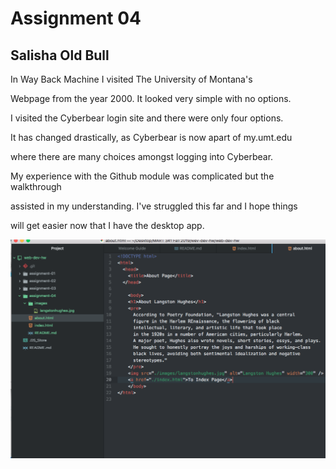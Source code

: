 # Assignment 04

## Salisha Old Bull

In Way Back Machine I visited The University of Montana's

Webpage from the year 2000. It looked very simple with no options.

I visited the Cyberbear login site and there were only four options.

It has changed drastically, as Cyberbear is now apart of my.umt.edu

where there are many choices amongst logging into Cyberbear.


My experience with the Github module was complicated but the walkthrough

assisted in my understanding. I've struggled this far and I hope things

will get easier now that I have the desktop app.

![Screenshot for assignment-04](./images/screenshot.png)
